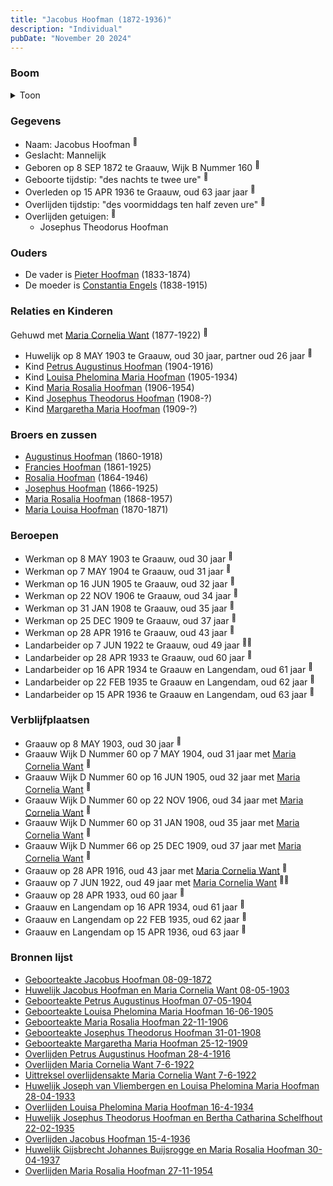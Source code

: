 ```yaml
---
title: "Jacobus Hoofman (1872-1936)"
description: "Individual"
pubDate: "November 20 2024"
---
```


### Boom
<details><summary>Toon</summary>

![test](https://www.plantuml.com/plantuml/svg/bPLTJzim58Rl_IkEu6BRHQLyD4s2Ag3jsa45h69iqpHDo4bC6zMnAzjPLI7--qw9GrdAHhYBVUpZn-zxV7Ag3LMcB3ZHoroigA8593HTpfKiHJQIN2emYWgD8IOCMUGPWpHNAMVLDojMPWC5AnAcT3Mb3LDCcisAaMTPKqwrXdi204EfCgPk5dcw54phVh-WkJW-1fyy4F8EPez7QLBjE9Zb31F2cPHt1HK7G3MSEuxZ-W27OtyIJ8QOzVukPpnxWFvHGfFDRIADuUpe66Au75o36_a-9X26YLnhzcorNfQStrAHtQPAQfr81C9jlWiVnoFS5tRXawAqN2EQvHb9WQ89arCOYpdZUeVKHQJ9SEoF_VyWdL_TR84YUFy1XkmtQYLU1tBXwlCtS6CtsEFf7wrPbkLYZiky0APVhp1zptcacY2L4y0Xp-SBis6SopMIFH0hOATZLn2BlvkmEt5Y6mezKXytfQbCIhtdH-Z1av6l-nB1b_5igwzNt-Tr2G8OpD3BsE_jDAYfBgb2FqPI2SRnuplwKvDvRx4b3BUsj4KAAxLZpuEpaclpiYaHrk0FNENuJvxWjVSygSkT6ONo3ifvgKqkzfNsK8WM2eVrgTtMr_4Ygx3Rswko2rdcci9imRWiSa6XKdoFhTT6QrnL2US4xUtlrVRN5m8cu8BY4nGPBNQa5TYrr9I_11Ys0KH3g_VczDgh5zezGRTP3LEfsMg1LjuicCoaUidKg8sfs9UcWqVXejPS9t3obpXpRAzcyKy3urRw15L_Z9tuZHosLTX6Wtt5lj3TX7qV7LlhZN6lCGuRuwWnZebzCfsV-7FAcFZrbCZMQpCG4bidpK14h57DG4p8AHOX_aN_0000)
</details>

### Gegevens
- Naam: Jacobus Hoofman <sup><a href="../s00085/" style="text-decoration:none" title="Geboorteakte Jacobus Hoofman 08-09-1872">:link:</a></sup>
- Geslacht: Mannelijk
- Geboren op 8 SEP 1872 te Graauw, Wijk B Nummer 160 <sup><a href="../s00085/" style="text-decoration:none" title="Geboorteakte Jacobus Hoofman 08-09-1872">:link:</a></sup>
- Geboorte tijdstip: "des nachts te twee ure" <sup><a href="../s00085/" style="text-decoration:none" title="Geboorteakte Jacobus Hoofman 08-09-1872">:link:</a></sup>
- Overleden op 15 APR 1936 te Graauw, oud 63 jaar jaar <sup><a href="../s00095/" style="text-decoration:none" title="Overlijden Jacobus Hoofman 15-4-1936">:link:</a></sup>
- Overlijden tijdstip: "des voormiddags ten half zeven ure" <sup><a href="../s00095/" style="text-decoration:none" title="Overlijden Jacobus Hoofman 15-4-1936">:link:</a></sup>
- Overlijden getuigen: <sup><a href="../s00095/" style="text-decoration:none" title="Overlijden Jacobus Hoofman 15-4-1936">:link:</a></sup>
  - Josephus Theodorus Hoofman

### Ouders
- De vader is [Pieter Hoofman](../i00013/) (1833-1874)
- De moeder is [Constantia Engels](../i00014/) (1838-1915)

### Relaties en Kinderen

Gehuwd met [Maria Cornelia Want](../i00214/) (1877-1922) <sup><a href="../s00361/" style="text-decoration:none" title="Huwelijk Jacobus Hoofman en Maria Cornelia Want 08-05-1903">:link:</a></sup>
- Huwelijk op 8 MAY 1903 te Graauw, oud 30 jaar, partner oud 26 jaar <sup><a href="../s00361/" style="text-decoration:none" title="Huwelijk Jacobus Hoofman en Maria Cornelia Want 08-05-1903">:link:</a></sup>
- Kind [Petrus Augustinus Hoofman](../i00215/) (1904-1916)
- Kind [Louisa Phelomina Maria Hoofman](../i00216/) (1905-1934)
- Kind [Maria Rosalia Hoofman](../i00217/) (1906-1954)
- Kind [Josephus Theodorus Hoofman](../i00218/) (1908-?)
- Kind [Margaretha Maria Hoofman](../i00219/) (1909-?)

### Broers en zussen
- [Augustinus Hoofman](../i00007/) (1860-1918)
- [Francies Hoofman](../i00023/) (1861-1925)
- [Rosalia Hoofman](../i00024/) (1864-1946)
- [Josephus Hoofman](../i00025/) (1866-1925)
- [Maria Rosalia Hoofman](../i00026/) (1868-1957)
- [Maria Louisa Hoofman](../i00027/) (1870-1871)

### Beroepen
- Werkman op 8 MAY 1903 te Graauw, oud 30 jaar <sup><a href="../s00361/" style="text-decoration:none" title="Huwelijk Jacobus Hoofman en Maria Cornelia Want 08-05-1903">:link:</a></sup>
- Werkman op 7 MAY 1904 te Graauw, oud 31 jaar <sup><a href="../s00362/" style="text-decoration:none" title="Geboorteakte Petrus Augustinus Hoofman 07-05-1904">:link:</a></sup>
- Werkman op 16 JUN 1905 te Graauw, oud 32 jaar <sup><a href="../s00363/" style="text-decoration:none" title="Geboorteakte Louisa Phelomina Maria Hoofman 16-06-1905">:link:</a></sup>
- Werkman op 22 NOV 1906 te Graauw, oud 34 jaar <sup><a href="../s00364/" style="text-decoration:none" title="Geboorteakte Maria Rosalia Hoofman 22-11-1906">:link:</a></sup>
- Werkman op 31 JAN 1908 te Graauw, oud 35 jaar <sup><a href="../s00365/" style="text-decoration:none" title="Geboorteakte Josephus Theodorus Hoofman 31-01-1908">:link:</a></sup>
- Werkman op 25 DEC 1909 te Graauw, oud 37 jaar <sup><a href="../s00366/" style="text-decoration:none" title="Geboorteakte Margaretha Maria Hoofman 25-12-1909">:link:</a></sup>
- Werkman op 28 APR 1916 te Graauw, oud 43 jaar <sup><a href="../s00367/" style="text-decoration:none" title="Overlijden Petrus Augustinus Hoofman 28-4-1916">:link:</a></sup>
- Landarbeider op 7 JUN 1922 te Graauw, oud 49 jaar <sup><a href="../s00368/" style="text-decoration:none" title="Overlijden Maria Cornelia Want 7-6-1922">:link:</a><a href="../s00369/" style="text-decoration:none" title="Uittreksel overlijdensakte Maria Cornelia Want 7-6-1922">:link:</a></sup>
- Landarbeider op 28 APR 1933 te Graauw, oud 60 jaar <sup><a href="../s00370/" style="text-decoration:none" title="Huwelijk Joseph van Vliembergen en Louisa Phelomina Maria Hoofman 28-04-1933">:link:</a></sup>
- Landarbeider op 16 APR 1934 te Graauw en Langendam, oud 61 jaar <sup><a href="../s00371/" style="text-decoration:none" title="Overlijden Louisa Phelomina Maria Hoofman 16-4-1934">:link:</a></sup>
- Landarbeider op 22 FEB 1935 te Graauw en Langendam, oud 62 jaar <sup><a href="../s00372/" style="text-decoration:none" title="Huwelijk Josephus Theodorus Hoofman en Bertha Catharina Schelfhout 22-02-1935">:link:</a></sup>
- Landarbeider op 15 APR 1936 te Graauw en Langendam, oud 63 jaar <sup><a href="../s00095/" style="text-decoration:none" title="Overlijden Jacobus Hoofman 15-4-1936">:link:</a></sup>

### Verblijfplaatsen
- Graauw  op 8 MAY 1903, oud 30 jaar  <sup><a href="../s00361/" style="text-decoration:none" title="Huwelijk Jacobus Hoofman en Maria Cornelia Want 08-05-1903">:link:</a></sup>
- Graauw Wijk D Nummer 60 op 7 MAY 1904, oud 31 jaar met [Maria Cornelia Want](../i00214/) <sup><a href="../s00362/" style="text-decoration:none" title="Geboorteakte Petrus Augustinus Hoofman 07-05-1904">:link:</a></sup>
- Graauw Wijk D Nummer 60 op 16 JUN 1905, oud 32 jaar met [Maria Cornelia Want](../i00214/) <sup><a href="../s00363/" style="text-decoration:none" title="Geboorteakte Louisa Phelomina Maria Hoofman 16-06-1905">:link:</a></sup>
- Graauw Wijk D Nummer 60 op 22 NOV 1906, oud 34 jaar met [Maria Cornelia Want](../i00214/) <sup><a href="../s00364/" style="text-decoration:none" title="Geboorteakte Maria Rosalia Hoofman 22-11-1906">:link:</a></sup>
- Graauw Wijk D Nummer 60 op 31 JAN 1908, oud 35 jaar met [Maria Cornelia Want](../i00214/) <sup><a href="../s00365/" style="text-decoration:none" title="Geboorteakte Josephus Theodorus Hoofman 31-01-1908">:link:</a></sup>
- Graauw Wijk D Nummer 66 op 25 DEC 1909, oud 37 jaar met [Maria Cornelia Want](../i00214/) <sup><a href="../s00366/" style="text-decoration:none" title="Geboorteakte Margaretha Maria Hoofman 25-12-1909">:link:</a></sup>
- Graauw  op 28 APR 1916, oud 43 jaar met [Maria Cornelia Want](../i00214/) <sup><a href="../s00367/" style="text-decoration:none" title="Overlijden Petrus Augustinus Hoofman 28-4-1916">:link:</a></sup>
- Graauw  op 7 JUN 1922, oud 49 jaar met [Maria Cornelia Want](../i00214/) <sup><a href="../s00368/" style="text-decoration:none" title="Overlijden Maria Cornelia Want 7-6-1922">:link:</a><a href="../s00369/" style="text-decoration:none" title="Uittreksel overlijdensakte Maria Cornelia Want 7-6-1922">:link:</a></sup>
- Graauw  op 28 APR 1933, oud 60 jaar  <sup><a href="../s00370/" style="text-decoration:none" title="Huwelijk Joseph van Vliembergen en Louisa Phelomina Maria Hoofman 28-04-1933">:link:</a></sup>
- Graauw en Langendam  op 16 APR 1934, oud 61 jaar  <sup><a href="../s00371/" style="text-decoration:none" title="Overlijden Louisa Phelomina Maria Hoofman 16-4-1934">:link:</a></sup>
- Graauw en Langendam  op 22 FEB 1935, oud 62 jaar  <sup><a href="../s00372/" style="text-decoration:none" title="Huwelijk Josephus Theodorus Hoofman en Bertha Catharina Schelfhout 22-02-1935">:link:</a></sup>
- Graauw en Langendam  op 15 APR 1936, oud 63 jaar  <sup><a href="../s00095/" style="text-decoration:none" title="Overlijden Jacobus Hoofman 15-4-1936">:link:</a></sup>

### Bronnen lijst
- [Geboorteakte Jacobus Hoofman 08-09-1872](../s00085/)
- [Huwelijk Jacobus Hoofman en Maria Cornelia Want 08-05-1903](../s00361/)
- [Geboorteakte Petrus Augustinus Hoofman 07-05-1904](../s00362/)
- [Geboorteakte Louisa Phelomina Maria Hoofman 16-06-1905](../s00363/)
- [Geboorteakte Maria Rosalia Hoofman 22-11-1906](../s00364/)
- [Geboorteakte Josephus Theodorus Hoofman 31-01-1908](../s00365/)
- [Geboorteakte Margaretha Maria Hoofman 25-12-1909](../s00366/)
- [Overlijden Petrus Augustinus Hoofman 28-4-1916](../s00367/)
- [Overlijden Maria Cornelia Want 7-6-1922](../s00368/)
- [Uittreksel overlijdensakte Maria Cornelia Want 7-6-1922](../s00369/)
- [Huwelijk Joseph van Vliembergen en Louisa Phelomina Maria Hoofman 28-04-1933](../s00370/)
- [Overlijden Louisa Phelomina Maria Hoofman 16-4-1934](../s00371/)
- [Huwelijk Josephus Theodorus Hoofman en Bertha Catharina Schelfhout 22-02-1935](../s00372/)
- [Overlijden Jacobus Hoofman 15-4-1936](../s00095/)
- [Huwelijk Gijsbrecht Johannes Buijsrogge en Maria Rosalia Hoofman 30-04-1937](../s00373/)
- [Overlijden Maria Rosalia Hoofman 27-11-1954](../s00374/)